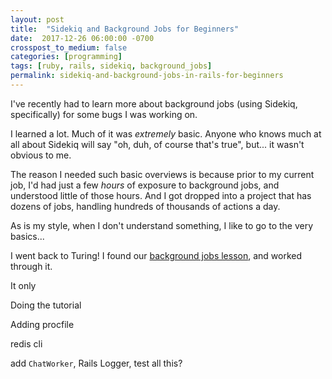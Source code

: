 ```yaml
---
layout: post
title:  "Sidekiq and Background Jobs for Beginners"
date:  2017-12-26 06:00:00 -0700
crosspost_to_medium: false
categories: [programming]
tags: [ruby, rails, sidekiq, background_jobs]
permalink: sidekiq-and-background-jobs-in-rails-for-beginners
---
```


I've recently had to learn more about background jobs (using Sidekiq, specifically) for some bugs I was working on.

I learned a lot. Much of it was *extremely* basic. Anyone who knows much at all about Sidekiq will say "oh, duh, of course that's true", but... it wasn't obvious to me.

The reason I needed such basic overviews is because prior to my current job, I'd had just a few _hours_ of exposure to background jobs, and understood little of those hours. And I got dropped into a project that has dozens of jobs, handling hundreds of thousands of actions a day. 

As is my style, when I don't understand something, I like to go to the very basics...

<!--more-->

I went back to Turing! I found our [background jobs lesson](http://backend.turing.io/module3/lessons/intro_to_background_workers), and worked through it.

It only 


Doing the tutorial

Adding procfile 

redis cli

add `ChatWorker`, Rails Logger, test all this?